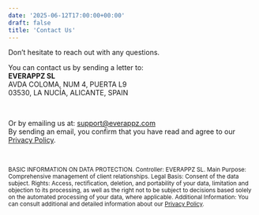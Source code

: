 ```yaml
---
date: '2025-06-12T17:00:00+00:00'
draft: false
title: 'Contact Us'
---
```


Don’t hesitate to reach out with any questions.

You can contact us by sending a letter to:  
**EVERAPPZ SL**  
AVDA COLOMA, NUM 4, PUERTA L9  
03530, LA NUCÍA, ALICANTE, SPAIN

<br>

Or by emailing us at: [support@everappz.com](mailto:support@everappz.com)  
By sending an email, you confirm that you have read and agree to our [Privacy Policy](../legal/privacy-policy).

<br>

<sub>BASIC INFORMATION ON DATA PROTECTION. Controller: EVERAPPZ SL. Main Purpose: Comprehensive management of client relationships. Legal Basis: Consent of the data subject. Rights: Access, rectification, deletion, and portability of your data, limitation and objection to its processing, as well as the right not to be subject to decisions based solely on the automated processing of your data, where applicable. Additional Information: You can consult additional and detailed information about our [Privacy Policy](../legal/privacy-policy).</sub>
